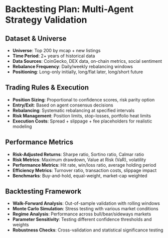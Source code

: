 # Backtesting Plan: Multi-Agent Strategy Validation

## Dataset & Universe
- **Universe**: Top 200 by mcap + new listings
- **Time Period**: 2+ years of historical data
- **Data Sources**: CoinGecko, DEX data, on-chain metrics, social sentiment
- **Rebalance Frequency**: Daily/weekly rebalancing windows
- **Positioning**: Long-only initially, long/flat later, long/short future

## Trading Rules & Execution
- **Position Sizing**: Proportional to confidence scores, risk parity option
- **Entry/Exit**: Based on agent consensus decisions
- **Rebalancing**: Systematic rebalancing at specified intervals
- **Risk Management**: Position limits, stop-losses, portfolio heat limits
- **Execution Costs**: Spread + slippage + fee placeholders for realistic modeling

## Performance Metrics
- **Risk-Adjusted Returns**: Sharpe ratio, Sortino ratio, Calmar ratio
- **Risk Metrics**: Maximum drawdown, Value at Risk (VaR), volatility
- **Performance Metrics**: Hit rate, win/loss ratio, average holding period
- **Efficiency Metrics**: Turnover ratio, transaction costs, slippage impact
- **Benchmarks**: Buy-and-hold, equal-weight, market-cap weighted

## Backtesting Framework
- **Walk-Forward Analysis**: Out-of-sample validation with rolling windows
- **Monte Carlo Simulation**: Stress testing with various market conditions
- **Regime Analysis**: Performance across bull/bear/sideways markets
- **Parameter Sensitivity**: Testing different confidence thresholds and weights
- **Robustness Checks**: Cross-validation and statistical significance testing
